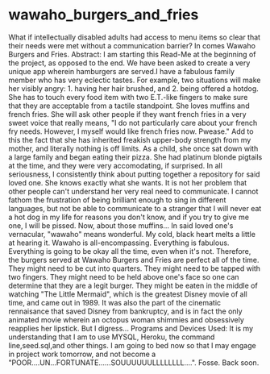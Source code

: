 # wawaho_burgers_and_fries
What if intellectually disabled adults had access to menu items so clear that their needs were met without a communication barrier? In comes Wawaho Burgers and Fries. 
Abstract: I am starting this Read-Me at the beginning of the project, as opposed to the end. We have been asked to create a very unique app wherein hamburgers are served.I have a fabulous family member who has very eclectic tastes. For example, two situations will make her visibly angry: 1. having her hair brushed, and 2. being offered a hotdog. She has to touch every food item with two E.T.-like fingers to make sure that they are acceptable from a tactile standpoint. She loves muffins and french fries. She will ask other people if they want french fries in a very sweet voice that really means, "I do not particularly care about your french fry needs. However, I myself would like french fries now. Pwease." Add to this the fact that she has inherited freakish upper-body strength from my mother, and literally nothing is off limits. As a child, she once sat down with a large family and began eating their pizza. She had platinum blonde pigtails at the time, and they were very accomodating, if surprised. 
In all seriousness, I consistently think about putting together a repository for said loved one. She knows exactly what she wants. It is not her problem that other people can't understand her very real need to communicate. I cannot fathom the frustration of being brilliant enough to sing in different languages, but not be able to communicate to a stranger that I will never eat a hot dog in my life for reasons you don't know, and if you try to give me one, I will be pissed. Now, about those muffins...
In said loved one's vernacular, "wawaho" means wonderful. My cold, black heart melts a little at hearing it. Wawaho is all-encompassing. Everything is fabulous. Everything is going to be okay all the time, even when it's not. Therefore, the burgers served at Wawaho Burgers and Fries are perfect all of the time. They might need to be cut into quarters. They might need to be tapped with two fingers. They might need to be held above one's face so one can determine that they are a legit burger. They might be eaten in the middle of watching "The Little Mermaid", which is the greatest Disney movie of all time, and came out in 1989. It was also the part of the cinematic rennaisance that saved Disney from bankruptcy, and is in fact the only animated movie wherein an octopus woman shimmies and obsessively reapplies her lipstick. But I digress...
Programs and Devices Used: It is my understanding that I am to use MYSQL, Heroku, the command line,seed.sql,and other things. I am going to bed now so that I may engage in project work tomorrow, and not become a "POOR....UN...FORTUNATE......SOUUUUUULLLLLLLL....". Fosse. Back soon.  
